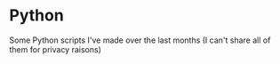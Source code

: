 # Python
Some Python scripts I've made over the last months (I can't share all of them for privacy raisons)
